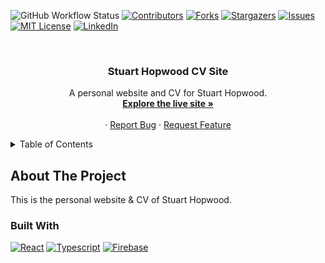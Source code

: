 <a name="readme-top"></a>
                          
![GitHub Workflow Status](https://img.shields.io/github/workflow/status/hopwoods/stuart-hopwood-cv-site-firebase/Deploy%20to%20Firebase%20Hosting?style=for-the-badge)
[![Contributors][contributors-shield]][contributors-url]
[![Forks][forks-shield]][forks-url]
[![Stargazers][stars-shield]][stars-url]
[![Issues][issues-shield]][issues-url]
[![MIT License][license-shield]][license-url]
[![LinkedIn][linkedin-shield]][linkedin-url]


<!-- PROJECT LOGO -->
<br />
<div align="center">
  <!--
  <a href="https://stuart-hopwood-cv.web.app/">
    <img src="images/logo.png" alt="Logo" width="80" height="80">
  </a>
  -->

  <h3 align="center">Stuart Hopwood CV Site</h3>

  <p align="center">
    A personal website and CV for Stuart Hopwood.
    <br />
    <a href="https://stuart-hopwood-cv.web.app/"><strong>Explore the live site »</strong></a>
    <br />
    <br />
    ·
    <a href="https://github.com/hopwoods/Stuart-Hopwood-CV-Site-Firebase/issues">Report Bug</a>
    ·
    <a href="https://github.com/hopwoods/Stuart-Hopwood-CV-Site-Firebase/issues">Request Feature</a>
  </p>
</div>

<!-- TABLE OF CONTENTS -->
<details>
  <summary>Table of Contents</summary>
  <ol>
    <li>
      <a href="#about-the-project">About The Project</a>
      <ul>
        <li><a href="#built-with">Built With</a></li>
      </ul>
    </li>
    <li><a href="#roadmap">Roadmap</a></li>
    <li><a href="#contributing">Contributing</a></li>
    <li><a href="#license">License</a></li>
    <li><a href="#contact">Contact</a></li>
    <li><a href="#acknowledgments">Acknowledgments</a></li>
  </ol>
</details>

<!-- ABOUT THE PROJECT -->
## About The Project

This is the personal website & CV of Stuart Hopwood.

### Built With
[![React][React.js]][React-url]
[![Typescript][Typescript]][Typescript-url]
[![Firebase][Firebase]][Firebase-url]





<!-- MARKDOWN LINKS & IMAGES -->
<!-- https://www.markdownguide.org/basic-syntax/#reference-style-links -->
[contributors-shield]: https://img.shields.io/github/contributors/hopwoods/Stuart-Hopwood-CV-Site-Firebase.svg?style=for-the-badge
[contributors-url]: https://github.com/hopwoods/Stuart-Hopwood-CV-Site-Firebase/graphs/contributors
[forks-shield]: https://img.shields.io/github/forks/hopwoods/Stuart-Hopwood-CV-Site-Firebase.svg?style=for-the-badge
[forks-url]: https://github.com/hopwoods/stuart-hopwood-cv-site-firebase/network/members
[stars-shield]: https://img.shields.io/github/stars/hopwoods/Stuart-Hopwood-CV-Site-Firebase.svg?style=for-the-badge
[stars-url]: https://github.com/hopwoods/stuart-hopwood-cv-site-firebase/stargazers
[issues-shield]: https://img.shields.io/github/issues/hopwoods/Stuart-Hopwood-CV-Site-Firebase?style=for-the-badge
[issues-url]: https://github.com/hopwoods/stuart-hopwood-cv-site-firebase/issues
[license-shield]: https://img.shields.io/github/license/hopwoods/stuart-hopwood-cv-site-firebase.svg?style=for-the-badge
[license-url]: https://github.com/hopwoods/stuart-hopwood-cv-site-firebase/blob/main/LICENSE.txt
[linkedin-shield]: https://img.shields.io/badge/-LinkedIn-black.svg?style=for-the-badge&logo=linkedin&colorB=555
[linkedin-url]: https://linkedin.com/in/hopwoods
[product-screenshot]: images/screenshot.png
[React.js]: https://img.shields.io/badge/React-20232A?style=for-the-badge&logo=react&logoColor=61DAFB
[React-url]: https://reactjs.org/
[Typescript]:https://img.shields.io/badge/typescript-20232A?style=for-the-badge&logo=typescript&logoColor=61DAFB
[Typescript-url]: https://www.typescriptlang.org/
[Firebase]: https://img.shields.io/badge/firebase-20232A?style=for-the-badge&logo=firebase&logoColor=FFCA28
[Firebase-url]: https://firebase.google.com/
